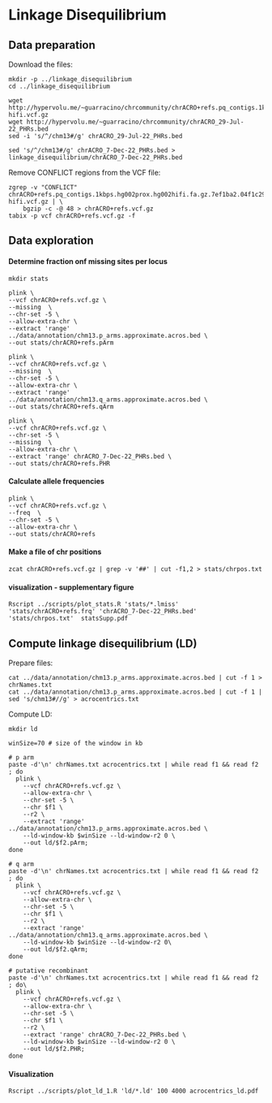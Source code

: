 # Linkage Disequilibrium

## Data preparation

Download the files:

```shell
mkdir -p ../linkage_disequilibrium
cd ../linkage_disequilibrium

wget http://hypervolu.me/~guarracino/chrcommunity/chrACRO+refs.pq_contigs.1kbps.hg002prox.hg002hifi.fa.gz.7ef1ba2.04f1c29.ebc49e1.smooth.final.chm13.haploid.snv.norm.no_HG002-hifi.vcf.gz
wget http://hypervolu.me/~guarracino/chrcommunity/chrACRO_29-Jul-22_PHRs.bed
sed -i 's/^/chm13#/g' chrACRO_29-Jul-22_PHRs.bed

sed 's/^/chm13#/g' chrACRO_7-Dec-22_PHRs.bed > linkage_disequilibrium/chrACRO_7-Dec-22_PHRs.bed
```

Remove CONFLICT regions from the VCF file:

```shell
zgrep -v "CONFLICT" chrACRO+refs.pq_contigs.1kbps.hg002prox.hg002hifi.fa.gz.7ef1ba2.04f1c29.ebc49e1.smooth.final.chm13.haploid.snv.norm.no_HG002-hifi.vcf.gz | \
    bgzip -c -@ 48 > chrACRO+refs.vcf.gz
tabix -p vcf chrACRO+refs.vcf.gz -f
```

## Data exploration 

#### Determine fraction onf missing sites per locus 

```shell
mkdir stats 

plink \
--vcf chrACRO+refs.vcf.gz \
--missing  \
--chr-set -5 \
--allow-extra-chr \
--extract 'range' ../data/annotation/chm13.p_arms.approximate.acros.bed \
--out stats/chrACRO+refs.pArm 

plink \
--vcf chrACRO+refs.vcf.gz \
--missing  \
--chr-set -5 \
--allow-extra-chr \
--extract 'range' ../data/annotation/chm13.q_arms.approximate.acros.bed \
--out stats/chrACRO+refs.qArm 

plink \
--vcf chrACRO+refs.vcf.gz \
--chr-set -5 \
--missing  \
--allow-extra-chr \
--extract 'range' chrACRO_7-Dec-22_PHRs.bed \
--out stats/chrACRO+refs.PHR
```

#### Calculate allele frequencies 

```shell
plink \
--vcf chrACRO+refs.vcf.gz \
--freq  \
--chr-set -5 \
--allow-extra-chr \
--out stats/chrACRO+refs
```

#### Make a file of chr positions 

```shell
zcat chrACRO+refs.vcf.gz | grep -v '##' | cut -f1,2 > stats/chrpos.txt
```

#### visualization - supplementary figure 

```shell
Rscript ../scripts/plot_stats.R 'stats/*.lmiss' 'stats/chrACRO+refs.frq' 'chrACRO_7-Dec-22_PHRs.bed' 'stats/chrpos.txt'  statsSupp.pdf
```

## Compute linkage disequilibrium (LD)

Prepare files:

```shell
cat ../data/annotation/chm13.p_arms.approximate.acros.bed | cut -f 1 > chrNames.txt
cat ../data/annotation/chm13.p_arms.approximate.acros.bed | cut -f 1 | sed 's/chm13#//g' > acrocentrics.txt
```

Compute LD:

```shell
mkdir ld

winSize=70 # size of the window in kb 

# p arm
paste -d'\n' chrNames.txt acrocentrics.txt | while read f1 && read f2 ; do
  plink \
    --vcf chrACRO+refs.vcf.gz \
    --allow-extra-chr \
    --chr-set -5 \
    --chr $f1 \
    --r2 \
    --extract 'range' ../data/annotation/chm13.p_arms.approximate.acros.bed \
    --ld-window-kb $winSize --ld-window-r2 0 \
    --out ld/$f2.pArm;
done

# q arm
paste -d'\n' chrNames.txt acrocentrics.txt | while read f1 && read f2 ; do
  plink \
    --vcf chrACRO+refs.vcf.gz \
    --allow-extra-chr \
    --chr-set -5 \
    --chr $f1 \
    --r2 \
    --extract 'range' ../data/annotation/chm13.q_arms.approximate.acros.bed \
    --ld-window-kb $winSize --ld-window-r2 0\
    --out ld/$f2.qArm;
done

# putative recombinant
paste -d'\n' chrNames.txt acrocentrics.txt | while read f1 && read f2 ; do\
  plink \
    --vcf chrACRO+refs.vcf.gz \
    --allow-extra-chr \
    --chr-set -5 \
    --chr $f1 \
    --r2 \
    --extract 'range' chrACRO_7-Dec-22_PHRs.bed \
    --ld-window-kb $winSize --ld-window-r2 0 \
    --out ld/$f2.PHR;
done
```

#### Visualization

```shell
Rscript ../scripts/plot_ld_1.R 'ld/*.ld' 100 4000 acrocentrics_ld.pdf
```

